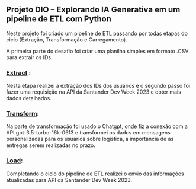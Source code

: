 ## Projeto DIO – Explorando IA Generativa em um pipeline de ETL com Python

Neste projeto foi criado um pipeline de ETL passando por todas etapas do ciclo (Extração, Transformação e Carregamento).

A primeira parte do desafio foi criar uma planilha simples em formato .CSV para extrair os IDs.

###  [Extract](url) :

Nesta etapa realizei a extração dos IDs dos usuários e o segundo passo foi fazer uma requisição na API da Santander Dev Week 2023 e obter mais dados detalhados.

### [Transform](url):

Na parte de transformação foi usado o Chatgpt, onde fiz a conexão com a API gpt-3.5-turbo-16k-0613 e transformei os dados em mensagens personalizadas para os usuários sobre logística, a importância de as entregas serem realizadas no prazo.

### [Load](url): 

Completando o ciclo do pipeline de ETL realizei o envio das informações atualizadas para API da Santander Dev Week 2023.
